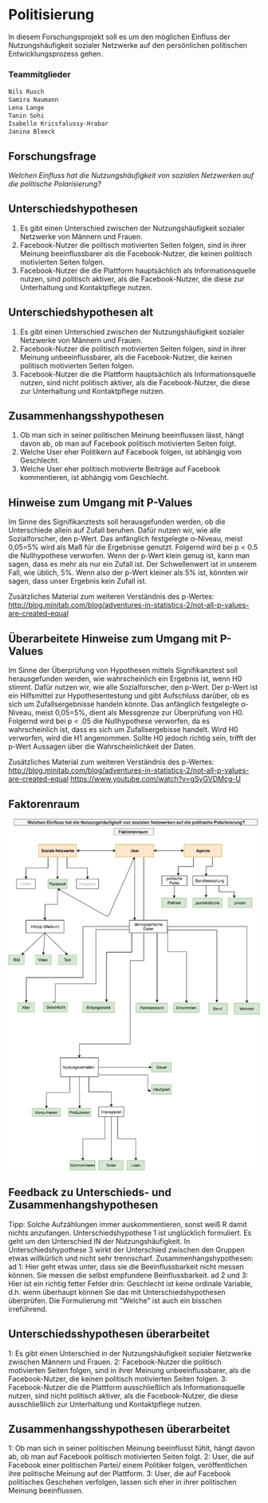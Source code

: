 # Politisierung

In diesem Forschungsprojekt soll es um den möglichen Einfluss der Nutzungshäufigkeit sozialer Netzwerke auf den persönlichen politischen Entwicklungsprozess gehen. 


### Teammitglieder
```
Nils Rusch
Samira Naumann
Lena Lange
Tanin Sohi
Isabelle Kricsfalussy-Hrabar
Janina Bleeck
```

## Forschungsfrage

_Welchen Einfluss hat die Nutzungshäufigkeit von sozialen Netzwerken auf die politische Polarisierung?_

## Unterschiedshypothesen

1. Es gibt einen Unterschied zwischen der Nutzungshäufigkeit sozialer Netzwerke von Männern und Frauen.
2. Facebook-Nutzer die politisch motivierten Seiten folgen, sind in ihrer Meinung beeinflussbarer als die Facebook-Nutzer, die keinen politisch motivierten Seiten folgen.
3. Facebook-Nutzer die die Plattform hauptsächlich als Informationsquelle nutzen, sind politisch aktiver, als die Facebook-Nutzer, die diese zur Unterhaltung und Kontaktpflege nutzen. 


## Unterschiedshypothesen alt

1. Es gibt einen Unterschied zwischen der Nutzungshäufigkeit sozialer Netzwerke von Männern und Frauen.
2. Facebook-Nutzer die politisch motivierten Seiten folgen, sind in ihrer Meinung unbeeinflussbarer, als die Facebook-Nutzer, die keinen politisch motivierten Seiten folgen. 
3. Facebook-Nutzer die die Plattform hauptsächlich als Informationsquelle nutzen, sind nicht politisch aktiver, 
 als die Facebook-Nutzer, die diese zur Unterhaltung und Kontaktpflege nutzen.
   
 ## Zusammenhangsshypothesen
 1. Ob man sich in seiner politischen Meinung beeinflussen lässt, hängt davon ab, ob man auf Facebook politisch motivierten Seiten folgt.
 2. Welche User eher Politikern auf Facebook folgen, ist abhängig vom Geschlecht.
 3. Welche User eher politisch motivierte Beiträge auf Facebook kommentieren, ist abhängig vom Geschlecht.

## Hinweise zum Umgang mit P-Values

Im Sinne des Signifikanztests soll herausgefunden werden, ob die Unterschiede allein auf Zufall beruhen. Dafür nutzen wir, wie alle Sozialforscher, den p-Wert. 
Das anfänglich festgelegte α-Niveau, meist 0,05=5% wird als Maß für die Ergebnisse genutzt. Folgernd wird bei p < 0.5 die Nullhypothese verworfen. 
Wenn der p-Wert klein genug ist, kann man sagen, dass es mehr als nur ein Zufall ist. Der Schwellenwert ist in unserem Fall, wie üblich, 5%. Wenn also der p-Wert kleiner als 5% ist, könnten wir sagen, dass unser Ergebnis kein Zufall ist. 

Zusätzliches Material zum weiteren Verständnis des p-Wertes: http://blog.minitab.com/blog/adventures-in-statistics-2/not-all-p-values-are-created-equal


## Überarbeitete Hinweise zum Umgang mit P-Values

Im Sinne der Überprüfung von Hypothesen mittels Signifikanztest soll herausgefunden werden, wie wahrscheinlich ein Ergebnis ist, wenn H0 stimmt. Dafür nutzen wir, wie alle Sozialforscher, den p-Wert.
Der p-Wert ist ein Hilfsmittel zur Hypothesentestung und gibt Aufschluss darüber, ob es sich um Zufallsergebnisse handeln könnte.
Das anfänglich festgelegte α-Niveau, meist 0,05=5%, dient als Messgrenze zur Überprüfung von H0.
Folgernd wird bei p < .05 die Nullhypothese verworfen, da es wahrscheinlich ist, dass es sich um Zufallsergebisse handelt.
Wird H0 verworfen, wird die H1 angenommen. 
Sollte H0 jedoch richtig sein, trifft der p-Wert Aussagen über die Wahrscheinlichkeit der Daten. 

Zusätzliches Material zum weiteren Verständnis des p-Wertes: 
http://blog.minitab.com/blog/adventures-in-statistics-2/not-all-p-values-are-created-equal
https://www.youtube.com/watch?v=gSyGVDMcg-U


## Faktorenraum

![tooltip](images/Faktorenraum.jpg)



## Feedback zu Unterschieds- und Zusammenhangshypothesen

Tipp: Solche Aufzählungen immer auskommentieren, sonst weiß R damit nichts anzufangen.
Unterschiedshypothese 1 ist unglücklich formuliert. Es geht um den Unterschied IN der Nutzungshäufigkeit.
In Unterschiedshypothese 3 wirkt der Unterschied zwischen den Gruppen etwas willkürlich und nicht sehr trennscharf.
Zusammenhangshypothesen:
ad 1: Hier geht etwas unter, dass sie die Beeinflussbarkeit nicht messen können. Sie messen die selbst empfundene Beinflussbarkeit.
ad 2 und 3: Hier ist ein richtig fetter Fehler drin: Geschlecht ist keine ordinale Variable, d.h. wenn überhaupt können Sie das mit Unterschiedshypothesen überprüfen.
Die Formulierung mit "Welche" ist auch ein bisschen irreführend.


## Unterschiedsshypothesen überarbeitet
1: Es gibt einen Unterschied in der Nutzungshäufigkeit sozialer Netzwerke zwischen Männern und Frauen.
2: Facebook-Nutzer die politisch motivierten Seiten folgen, sind in ihrer Meinung unbeeinflussbarer, als die Facebook-Nutzer, die keinen politisch motivierten Seiten folgen.
3: Facebook-Nutzer die die Plattform ausschließlich als Informationsquelle nutzen, sind nicht politisch aktiver, als die Facebook-Nutzer, die diese ausschließlich zur Unterhaltung und Kontaktpflege nutzen.


## Zusammenhangsshypothesen überarbeitet
1: Ob man sich in seiner politischen Meinung beeinflusst fühlt, hängt davon ab, ob man auf Facebook politisch motivierten Seiten folgt.
2: User, die auf Facebook einer politischen Partei/ einem Politiker folgen, veröffentlichen ihre politische Meinung auf der Plattform.
3: User, die auf Facebook politisches Geschehen verfolgen, lassen sich eher in ihrer politischen Meinung beeinflussen. 



